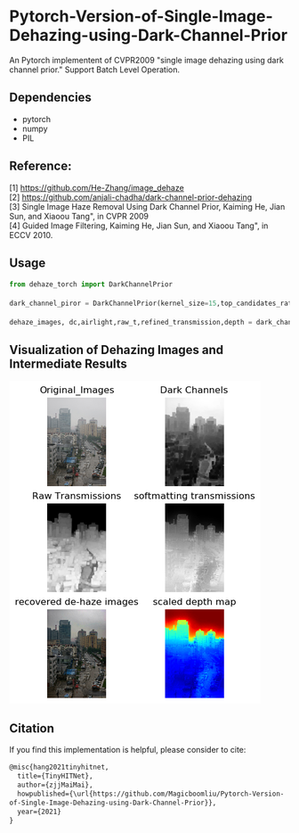 # Pytorch-Version-of-Single-Image-Dehazing-using-Dark-Channel-Prior
An Pytorch  implementent of CVPR2009 "single image dehazing using dark channel prior." Support Batch Level Operation.


## Dependencies
* pytorch
* numpy
* PIL


## Reference:   
[1] https://github.com/He-Zhang/image_dehaze  
[2] https://github.com/anjali-chadha/dark-channel-prior-dehazing  
[3] Single Image Haze Removal Using Dark Channel Prior, Kaiming He, Jian Sun, and Xiaoou Tang", in CVPR 2009  
[4] Guided Image Filtering, Kaiming He, Jian Sun, and Xiaoou Tang", in ECCV 2010.

## Usage
```python
from dehaze_torch import DarkChannelPrior

dark_channel_piror = DarkChannelPrior(kernel_size=15,top_candidates_ratio=0.0001,omega=0.95,radius=40,eps=1e-3,open_threshold=True,depth_est=True)
    
dehaze_images, dc,airlight,raw_t,refined_transmission,depth = dark_channel_piror(image_data_tensor)

```
## Visualization of Dehazing Images and Intermediate Results 

![](examples.png)

## Citation 

If you find this implementation is helpful, please consider to cite: 
```
@misc{hang2021tinyhitnet,
  title={TinyHITNet},
  author={zjjMaiMai},
  howpublished={\url{https://github.com/Magicboomliu/Pytorch-Version-of-Single-Image-Dehazing-using-Dark-Channel-Prior}},
  year={2021}
}
```